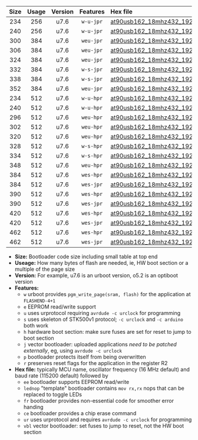 |Size|Usage|Version|Features|Hex file|
|:-:|:-:|:-:|:-:|:--|
|234|256|u7.6|`w-u-jpr`|[at90usb162_18mhz432_19200bps_ur_vbl.hex](https://raw.githubusercontent.com/stefanrueger/urboot/main//at90usb162_18mhz432_19200bps_ur_vbl.hex)|
|240|256|u7.6|`w-u-jpr`|[at90usb162_18mhz432_19200bps_lednop_ur_vbl.hex](https://raw.githubusercontent.com/stefanrueger/urboot/main//at90usb162_18mhz432_19200bps_lednop_ur_vbl.hex)|
|300|384|u7.6|`weu-jpr`|[at90usb162_18mhz432_19200bps_ee_ur_vbl.hex](https://raw.githubusercontent.com/stefanrueger/urboot/main//at90usb162_18mhz432_19200bps_ee_ur_vbl.hex)|
|306|384|u7.6|`weu-jpr`|[at90usb162_18mhz432_19200bps_ee_lednop_ur_vbl.hex](https://raw.githubusercontent.com/stefanrueger/urboot/main//at90usb162_18mhz432_19200bps_ee_lednop_ur_vbl.hex)|
|324|384|u7.6|`weu-jpr`|[at90usb162_18mhz432_19200bps_ee_lednop_fr_ur_vbl.hex](https://raw.githubusercontent.com/stefanrueger/urboot/main//at90usb162_18mhz432_19200bps_ee_lednop_fr_ur_vbl.hex)|
|332|384|u7.6|`w-s-jpr`|[at90usb162_18mhz432_19200bps_vbl.hex](https://raw.githubusercontent.com/stefanrueger/urboot/main//at90usb162_18mhz432_19200bps_vbl.hex)|
|338|384|u7.6|`w-s-jpr`|[at90usb162_18mhz432_19200bps_lednop_vbl.hex](https://raw.githubusercontent.com/stefanrueger/urboot/main//at90usb162_18mhz432_19200bps_lednop_vbl.hex)|
|352|384|u7.6|`weu-jpr`|[at90usb162_18mhz432_19200bps_ee_lednop_fr_ce_ur_vbl.hex](https://raw.githubusercontent.com/stefanrueger/urboot/main//at90usb162_18mhz432_19200bps_ee_lednop_fr_ce_ur_vbl.hex)|
|234|512|u7.6|`w-u-hpr`|[at90usb162_18mhz432_19200bps_ur.hex](https://raw.githubusercontent.com/stefanrueger/urboot/main//at90usb162_18mhz432_19200bps_ur.hex)|
|240|512|u7.6|`w-u-hpr`|[at90usb162_18mhz432_19200bps_lednop_ur.hex](https://raw.githubusercontent.com/stefanrueger/urboot/main//at90usb162_18mhz432_19200bps_lednop_ur.hex)|
|296|512|u7.6|`weu-hpr`|[at90usb162_18mhz432_19200bps_ee_ur.hex](https://raw.githubusercontent.com/stefanrueger/urboot/main//at90usb162_18mhz432_19200bps_ee_ur.hex)|
|302|512|u7.6|`weu-hpr`|[at90usb162_18mhz432_19200bps_ee_lednop_ur.hex](https://raw.githubusercontent.com/stefanrueger/urboot/main//at90usb162_18mhz432_19200bps_ee_lednop_ur.hex)|
|320|512|u7.6|`weu-hpr`|[at90usb162_18mhz432_19200bps_ee_lednop_fr_ur.hex](https://raw.githubusercontent.com/stefanrueger/urboot/main//at90usb162_18mhz432_19200bps_ee_lednop_fr_ur.hex)|
|328|512|u7.6|`w-s-hpr`|[at90usb162_18mhz432_19200bps.hex](https://raw.githubusercontent.com/stefanrueger/urboot/main//at90usb162_18mhz432_19200bps.hex)|
|334|512|u7.6|`w-s-hpr`|[at90usb162_18mhz432_19200bps_lednop.hex](https://raw.githubusercontent.com/stefanrueger/urboot/main//at90usb162_18mhz432_19200bps_lednop.hex)|
|348|512|u7.6|`weu-hpr`|[at90usb162_18mhz432_19200bps_ee_lednop_fr_ce_ur.hex](https://raw.githubusercontent.com/stefanrueger/urboot/main//at90usb162_18mhz432_19200bps_ee_lednop_fr_ce_ur.hex)|
|384|512|u7.6|`wes-hpr`|[at90usb162_18mhz432_19200bps_ee.hex](https://raw.githubusercontent.com/stefanrueger/urboot/main//at90usb162_18mhz432_19200bps_ee.hex)|
|384|512|u7.6|`wes-jpr`|[at90usb162_18mhz432_19200bps_ee_vbl.hex](https://raw.githubusercontent.com/stefanrueger/urboot/main//at90usb162_18mhz432_19200bps_ee_vbl.hex)|
|390|512|u7.6|`wes-hpr`|[at90usb162_18mhz432_19200bps_ee_lednop.hex](https://raw.githubusercontent.com/stefanrueger/urboot/main//at90usb162_18mhz432_19200bps_ee_lednop.hex)|
|390|512|u7.6|`wes-jpr`|[at90usb162_18mhz432_19200bps_ee_lednop_vbl.hex](https://raw.githubusercontent.com/stefanrueger/urboot/main//at90usb162_18mhz432_19200bps_ee_lednop_vbl.hex)|
|420|512|u7.6|`wes-hpr`|[at90usb162_18mhz432_19200bps_ee_lednop_fr.hex](https://raw.githubusercontent.com/stefanrueger/urboot/main//at90usb162_18mhz432_19200bps_ee_lednop_fr.hex)|
|420|512|u7.6|`wes-jpr`|[at90usb162_18mhz432_19200bps_ee_lednop_fr_vbl.hex](https://raw.githubusercontent.com/stefanrueger/urboot/main//at90usb162_18mhz432_19200bps_ee_lednop_fr_vbl.hex)|
|462|512|u7.6|`wes-hpr`|[at90usb162_18mhz432_19200bps_ee_lednop_fr_ce.hex](https://raw.githubusercontent.com/stefanrueger/urboot/main//at90usb162_18mhz432_19200bps_ee_lednop_fr_ce.hex)|
|462|512|u7.6|`wes-jpr`|[at90usb162_18mhz432_19200bps_ee_lednop_fr_ce_vbl.hex](https://raw.githubusercontent.com/stefanrueger/urboot/main//at90usb162_18mhz432_19200bps_ee_lednop_fr_ce_vbl.hex)|

- **Size:** Bootloader code size including small table at top end
- **Useage:** How many bytes of flash are needed, ie, HW boot section or a multiple of the page size
- **Version:** For example, u7.6 is an urboot version, o5.2 is an optiboot version
- **Features:**
  + `w` urboot provides `pgm_write_page(sram, flash)` for the application at `FLASHEND-4+1`
  + `e` EEPROM read/write support
  + `u` uses urprotocol requiring `avrdude -c urclock` for programming
  + `s` uses skeleton of STK500v1 protocol; `-c urclock` and `-c arduino` both work
  + `h` hardware boot section: make sure fuses are set for reset to jump to boot section
  + `j` vector bootloader: uploaded applications *need to be patched externally*, eg, using `avrdude -c urclock`
  + `p` bootloader protects itself from being overwritten
  + `r` preserves reset flags for the application in the register R2
- **Hex file:** typically MCU name, oscillator frequency (16 MHz default) and baud rate (115200 default) followed by
  + `ee` bootloader supports EEPROM read/write
  + `lednop` "template" bootloader contains `mov rx,rx` nops that can be replaced to toggle LEDs
  + `fr` bootloader provides non-essential code for smoother error handing
  + `ce` bootloader provides a chip erase command
  + `ur` uses urprotocol and requires `avrdude -c urclock` for programming
  + `vbl` vector bootloader: set fuses to jump to reset, not the HW boot section
